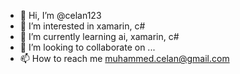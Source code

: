 - 👋 Hi, I’m @celan123
- 👀 I’m interested in xamarin, c#
- 🌱 I’m currently learning ai, xamarin, c#
- 💞️ I’m looking to collaborate on ...
- 📫 How to reach me muhammed.celan@gmail.com

<!---
celan123/celan123 is a ✨ special ✨ repository because its `README.md` (this file) appears on your GitHub profile.
You can click the Preview link to take a look at your changes.
--->
